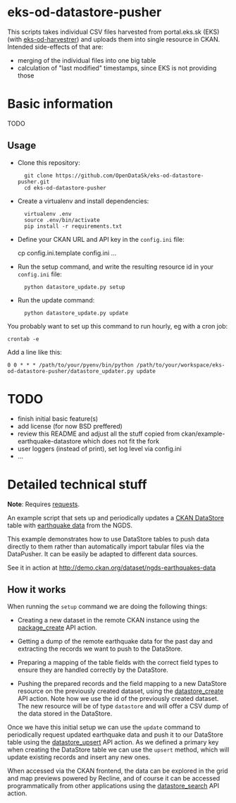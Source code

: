 eks-od-datastore-pusher
=======================

This scripts takes individual CSV files harvested from portal.eks.sk (EKS)
(with [eks-od-harvestrer](https://github.com/OpenDataSk/eks-od-harvestrer))
and uploads them into single resource in CKAN. Intended side-effects of that
are:

- merging of the individual files into one big table
- calculation of "last modified" timestamps, since EKS is not providing
  those

# Basic information

TODO

## Usage

* Clone this repository:

        git clone https://github.com/OpenDataSk/eks-od-datastore-pusher.git
        cd eks-od-datastore-pusher

* Create a virtualenv and install dependencies:

        virtualenv .env
        source .env/bin/activate
        pip install -r requirements.txt

* Define your CKAN URL and API key in the `config.ini` file:

	cp config.ini.template config.ini
	...

* Run the setup command, and write the resulting resource id in your `config.ini` file:

        python datastore_update.py setup

* Run the update command:

        python datastore_update.py update

You probably want to set up this command to run hourly, eg with a cron job:

    crontab -e

Add a line like this:

    0 0 * * * /path/to/your/pyenv/bin/python /path/to/your/workspace/eks-od-datastore-pusher/datastore_updater.py update

# TODO

- finish initial basic feature(s)
- add license (for now BSD preffered)
- review this README and adjust all the stuff copied from ckan/example-earthquake-datastore which does not fit the fork
- user loggers (instead of print), set log level via config.ini
- ...

# Detailed technical stuff

**Note**: Requires [requests](http://docs.python-requests.org/).

An example script that sets up and periodically updates a
[CKAN DataStore](http://docs.ckan.org/en/latest/datastore.html) table
with [earthquake data](http://earthquake.usgs.gov) from the NGDS.

This example demonstrates how to use DataStore tables to push data directly
to them rather than automatically import tabular files via the DataPusher.
It can be easily be adapted to different data sources.

See it in action at http://demo.ckan.org/dataset/ngds-earthquakes-data

## How it works

When running the `setup` command we are doing the following things:

* Creating a new dataset in the remote CKAN instance using the [package_create](http://docs.ckan.org/en/latest/api/index.html#ckan.logic.action.create.package_create) API action.

* Getting a dump of the remote earthquake data for the past day and extracting the records we want to push to the DataStore.

* Preparing a mapping of the table fields with the correct field types to ensure they are handled correctly by the DataStore.

* Pushing the prepared records and the field mapping to a new DataStore resource on the previously created dataset, using the [datastore_create](http://docs.ckan.org/en/latest/maintaining/datastore.html#ckanext.datastore.logic.action.datastore_create) API action. Note how we use the id of the previously created dataset. The new resource will be of type `datastore` and will offer a CSV dump of the data stored in the DataStore.

Once we have this initial setup we can use the `update` command to periodically request updated earthquake data and push it to our DataStore table using the [datastore_upsert](http://docs.ckan.org/en/latest/maintaining/datastore.html#ckanext.datastore.logic.action.datastore_upsert) API action.
As we defined a primary key when creating the DataStore table we can use the `upsert` method, which will update existing records and insert any new ones.

When accessed via the CKAN frontend, the data can be explored in the grid and map previews powered by Recline, and of course it can be accessed programmatically from other applications using the [datastore_search](http://docs.ckan.org/en/latest/maintaining/datastore.html#ckanext.datastore.logic.action.datastore_search) API action.
